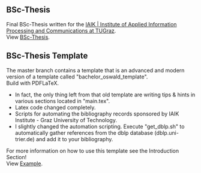 ## BSc-Thesis
Final BSc-Thesis written for the [IAIK | Institute of Applied Information Processing and Communications at TUGraz](https://www.iaik.tugraz.at/).<br />
View [BSc-Thesis](https://github.com/theuema/BSc_Thesis_TUGraz/blob/bs_cpu_cache_model_qemu/main.pdf).

## BSc-Thesis Template
The master branch contains a template that is an advanced and modern version of a template called "bachelor_oswald_template".<br />
Build with PDFLaTeX.

* In fact, the only thing left from that old template are writing tips & hints in various sections located in "main.tex". 
* Latex code changed completely.
* Scripts for automating the bibliography records sponsored by IAIK Institute - Graz University of Technology.
* I slightly changed the automation scripting. Execute "get_dblp.sh" to automatically gather references from the dblp database 
(dblp.uni-trier.de) and add it to your bibliography.

For more information on how to use this template see the Introduction Section!<br />
View [Example](main.pdf).
